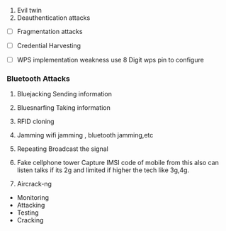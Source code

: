 1. Evil twin
2. Deauthentication attacks
- [ ] Fragmentation attacks


- [ ] Credential Harvesting
- [ ] WPS implementation weakness
use 8 Digit wps pin to configure

### Bluetooth Attacks
1. Bluejacking
Sending information
2. Bluesnarfing
Taking information

9. RFID cloning
10. Jamming
wifi jamming , bluetooth jamming,etc

12. Repeating
Broadcast the signal 

13. Fake cellphone tower
Capture IMSI code of mobile from this also can listen talks if its 2g and limited if higher the tech like 3g,4g.

14. Aircrack-ng
- Monitoring
- Attacking
- Testing
- Cracking

